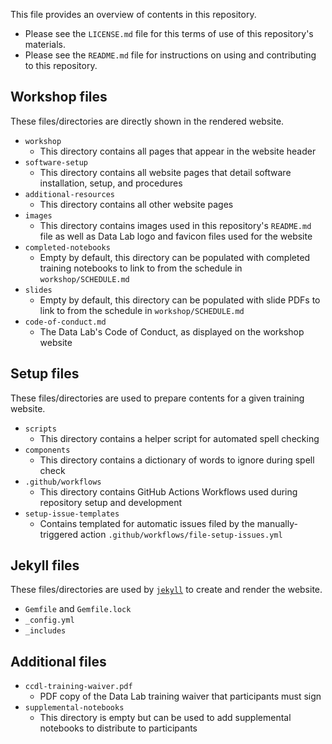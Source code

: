 This file provides an overview of contents in this repository.

- Please see the `LICENSE.md` file for this terms of use of this repository's materials.
- Please see the `README.md` file for instructions on using and contributing to this repository.

## Workshop files

These files/directories are directly shown in the rendered website.

- `workshop`
  - This directory contains all pages that appear in the website header
- `software-setup`
  - This directory contains all website pages that detail software installation, setup, and procedures
- `additional-resources`
  - This directory contains all other website pages
- `images`
  - This directory contains images used in this repository's `README.md` file as well as Data Lab logo and favicon files used for the website
- `completed-notebooks`
  - Empty by default, this directory can be populated with completed training notebooks to link to from the schedule in `workshop/SCHEDULE.md`
- `slides`
  - Empty by default, this directory can be populated with slide PDFs to link to from the schedule in `workshop/SCHEDULE.md`
- `code-of-conduct.md`
  - The Data Lab's Code of Conduct, as displayed on the workshop website

## Setup files

These files/directories are used to prepare contents for a given training website.

- `scripts`
  - This directory contains a helper script for automated spell checking
- `components`
  - This directory contains a dictionary of words to ignore during spell check
- `.github/workflows`
  - This directory contains GitHub Actions Workflows used during repository setup and development
- `setup-issue-templates`
  - Contains templated for automatic issues filed by the manually-triggered action `.github/workflows/file-setup-issues.yml`

## Jekyll files

These files/directories are used by [`jekyll`](https://jekyllrb.com/) to create and render the website.

- `Gemfile` and `Gemfile.lock`
- `_config.yml`
- `_includes`

## Additional files

- `ccdl-training-waiver.pdf`
  - PDF copy of the Data Lab training waiver that participants must sign
- `supplemental-notebooks`
  - This directory is empty but can be used to add supplemental notebooks to distribute to participants

